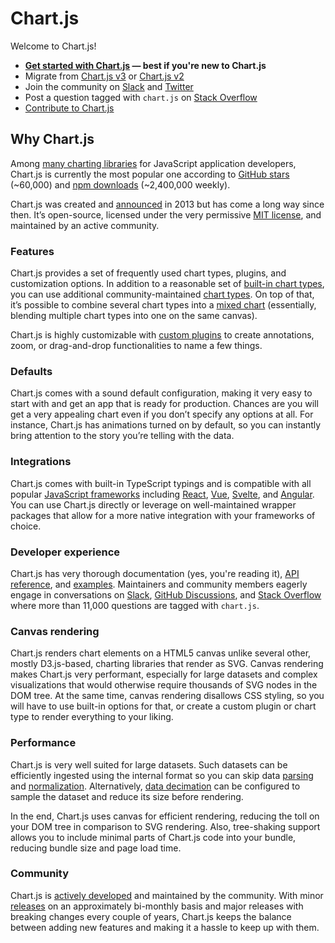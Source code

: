 # Chart.js

Welcome to Chart.js!

* **[Get started with Chart.js](./getting-started/) — best if you're new to Chart.js**
* Migrate from [Chart.js v3](./migration/v4-migration.html) or [Chart.js v2](./migration/v3-migration.html)
* Join the community on [Slack](https://chartjs-slack.herokuapp.com/) and [Twitter](https://twitter.com/chartjs)
* Post a question tagged with `chart.js` on [Stack Overflow](https://stackoverflow.com/questions/tagged/chart.js)
* [Contribute to Chart.js](./developers/contributing.html)

## Why Chart.js

Among [many charting libraries](https://awesome.cube.dev/?tools=charts&ref=eco-chartjs) for JavaScript application developers, Chart.js is currently the most popular one according to [GitHub stars](https://github.com/chartjs/Chart.js) (~60,000) and [npm downloads](https://www.npmjs.com/package/chart.js) (~2,400,000 weekly).

Chart.js was created and [announced](https://twitter.com/_nnnick/status/313599208387137536) in 2013 but has come a long way since then. It’s open-source, licensed under the very permissive [MIT license](https://github.com/chartjs/Chart.js/blob/master/LICENSE.md), and maintained by an active community.

### Features

Chart.js provides a set of frequently used chart types, plugins, and customization options. In addition to a reasonable set of [built-in chart types](./charts/area.html), you can use additional community-maintained [chart types](https://github.com/chartjs/awesome#charts). On top of that, it’s possible to combine several chart types into a [mixed chart](./charts/mixed.html) (essentially, blending multiple chart types into one on the same canvas).

Chart.js is highly customizable with [custom plugins](https://github.com/chartjs/awesome#plugins) to create annotations, zoom, or drag-and-drop functionalities to name a few things.

### Defaults

Chart.js comes with a sound default configuration, making it very easy to start with and get an app that is ready for production. Chances are you will get a very appealing chart even if you don’t specify any options at all. For instance, Chart.js has animations turned on by default, so you can instantly bring attention to the story you’re telling with the data.

### Integrations

Chart.js comes with built-in TypeScript typings and is compatible with all popular [JavaScript frameworks](https://github.com/chartjs/awesome#javascript) including [React](https://github.com/reactchartjs/react-chartjs-2), [Vue](https://github.com/apertureless/vue-chartjs/), [Svelte](https://github.com/SauravKanchan/svelte-chartjs), and [Angular](https://github.com/valor-software/ng2-charts). You can use Chart.js directly or leverage on well-maintained wrapper packages that allow for a more native integration with your frameworks of choice.

### Developer experience

Chart.js has very thorough documentation (yes, you're reading it), [API reference](./api/), and [examples](./samples/information.html). Maintainers and community members eagerly engage in conversations on [Slack](https://chartjs-slack.herokuapp.com), [GitHub Discussions](https://github.com/chartjs/Chart.js/discussions), and [Stack Overflow](https://stackoverflow.com/questions/tagged/chart.js) where more than 11,000 questions are tagged with `chart.js`.

### Canvas rendering

Chart.js renders chart elements on a HTML5 canvas unlike several other, mostly D3.js-based, charting libraries that render as SVG. Canvas rendering makes Chart.js very performant, especially for large datasets and complex visualizations that would otherwise require thousands of SVG nodes in the DOM tree. At the same time, canvas rendering disallows CSS styling, so you will have to use built-in options for that, or create a custom plugin or chart type to render everything to your liking.

### Performance

Chart.js is very well suited for large datasets. Such datasets can be efficiently ingested using the internal format so you can skip data [parsing](./general/performance.html#parsing) and [normalization](./general/performance.html#data-normalization). Alternatively, [data decimation](./configuration/decimation.html) can be configured to sample the dataset and reduce its size before rendering.

In the end, Chart.js uses canvas for efficient rendering, reducing the toll on your DOM tree in comparison to SVG rendering. Also, tree-shaking support allows you to include minimal parts of Chart.js code into your bundle, reducing bundle size and page load time.

### Community

Chart.js is [actively developed](https://github.com/chartjs/Chart.js/pulls?q=is%3Apr+is%3Aclosed) and maintained by the community. With minor [releases](https://github.com/chartjs/Chart.js/releases) on an approximately bi-monthly basis and major releases with breaking changes every couple of years, Chart.js keeps the balance between adding new features and making it a hassle to keep up with them. 
